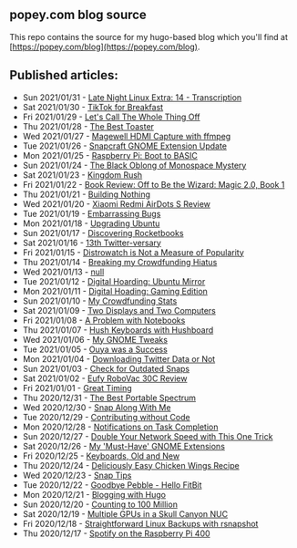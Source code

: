 ## popey.com blog source

This repo contains the source for my hugo-based blog which you'll find at [https://popey.com/blog](https://popey.com/blog).

## Published articles:

* Sun 2021/01/31 - [Late Night Linux Extra: 14 - Transcription](https://popey.com/blog/2021/01/late-night-linux-extra-14-transcription/)
* Sat 2021/01/30 - [TikTok for Breakfast](https://popey.com/blog/2021/01/tiktok-for-breakfast/)
* Fri 2021/01/29 - [Let's Call The Whole Thing Off](https://popey.com/blog/2021/01/lets-call-the-whole-thing-off/)
* Thu 2021/01/28 - [The Best Toaster](https://popey.com/blog/2021/01/the-best-toaster/)
* Wed 2021/01/27 - [Magewell HDMI Capture with ffmpeg](https://popey.com/blog/2021/01/magewell-hdmi-capture-with-ffmpeg)
* Tue 2021/01/26 - [Snapcraft GNOME Extension Update](https://popey.com/blog/2021/01/snapcraft-gnome-extension-update)
* Mon 2021/01/25 - [Raspberry Pi: Boot to BASIC](https://popey.com/blog/2021/01/raspberry-pi-boot-to-basic)
* Sun 2021/01/24 - [The Black Oblong of Monospace Mystery](https://popey.com/blog/2021/01/the-black-oblong-of-monospace-mystery)
* Sat 2021/01/23 - [Kingdom Rush](https://popey.com/blog/2021/01/kingdom-rush)
* Fri 2021/01/22 - [Book Review: Off to Be the Wizard: Magic 2.0, Book 1](https://popey.com/blog/2021/01/book-review-off-to-be-the-wizard)
* Thu 2021/01/21 - [Building Nothing](https://popey.com/blog/2021/01/building-nothing)
* Wed 2021/01/20 - [Xiaomi Redmi AirDots S Review](https://popey.com/blog/2021/01/xiaomi-redmi-airdots-s-review)
* Tue 2021/01/19 - [Embarrassing Bugs](https://popey.com/blog/2021/01/embarrassing-bugs)
* Mon 2021/01/18 - [Upgrading Ubuntu](https://popey.com/blog/2021/01/upgrading-ubuntu)
* Sun 2021/01/17 - [Discovering Rocketbooks](https://popey.com/blog/2021/01/discovering-rocketbooks)
* Sat 2021/01/16 - [13th Twitter-versary](https://popey.com/blog/2021/01/13th-twitterversary)
* Fri 2021/01/15 - [Distrowatch is Not a Measure of Popularity](https://popey.com/blog/2021/01/distrowatch-is-not-a-measure-of-popularity)
* Thu 2021/01/14 - [Breaking my Crowdfunding Hiatus](https://popey.com/blog/2021/01/breaking-my-crowdfunding-hiatus)
* Wed 2021/01/13 - [null](https://popey.com/blog/2021/01/null)
* Tue 2021/01/12 - [Digital Hoarding: Ubuntu Mirror](https://popey.com/blog/2021/01/digital-hoarding-ubuntu-mirror)
* Mon 2021/01/11 - [Digital Hoading: Gaming Edition](https://popey.com/blog/2021/01/digital-hoarding-gaming-edition)
* Sun 2021/01/10 - [My Crowdfunding Stats](https://popey.com/blog/2021/01/my-crowdfunding-stats)
* Sat 2021/01/09 - [Two Displays and Two Computers](https://popey.com/blog/2021/01/two-displays-and-two-computers)
* Fri 2021/01/08 - [A Problem with Notebooks](https://popey.com/blog/2021/01/a-problem-with-notebooks)
* Thu 2021/01/07 - [Hush Keyboards with Hushboard](https://popey.com/blog/2021/01/hush-keyboards-with-hushboard)
* Wed 2021/01/06 - [My GNOME Tweaks](https://popey.com/blog/2021/01/my-gnome-tweaks)
* Tue 2021/01/05 - [Ouya was a Success](https://popey.com/blog/2021/01/ouya-was-a-success)
* Mon 2021/01/04 - [Downloading Twitter Data or Not](https://popey.com/blog/2021/01/downloading-twitter-data-or-not)
* Sun 2021/01/03 - [Check for Outdated Snaps](https://popey.com/blog/2021/01/check-for-outdated-snaps)
* Sat 2021/01/02 - [Eufy RoboVac 30C Review](https://popey.com/blog/2021/01/eufy-robovac-30c-review)
* Fri 2021/01/01 - [Great Timing](https://popey.com/blog/2021/01/great-timing)
* Thu 2020/12/31 - [The Best Portable Spectrum](https://popey.com/blog/2020/12/the-best-portable-spectrum)
* Wed 2020/12/30 - [Snap Along With Me](https://popey.com/blog/2020/12/snap-along-with-me)
* Tue 2020/12/29 - [Contributing without Code](https://popey.com/blog/2020/12/contributing-without-code)
* Mon 2020/12/28 - [Notifications on Task Completion](https://popey.com/blog/2020/12/notifications-on-task-completion)
* Sun 2020/12/27 - [Double Your Network Speed with This One Trick](https://popey.com/blog/2020/12/double-your-network-speed-with-this-one-trick)
* Sat 2020/12/26 - [My 'Must-Have' GNOME Extensions](https://popey.com/blog/2020/12/my-must-have-gnome-extensions)
* Fri 2020/12/25 - [Keyboards, Old and New](https://popey.com/blog/2020/12/keyboards-old-and-new)
* Thu 2020/12/24 - [Deliciously Easy Chicken Wings Recipe](https://popey.com/blog/2020/12/deliciously-easy-chicken-wings-recipe)
* Wed 2020/12/23 - [Snap Tips](https://popey.com/blog/2020/12/snap-tips)
* Tue 2020/12/22 - [Goodbye Pebble - Hello FitBit](https://popey.com/blog/2020/12/goodbye-pebble-hello-fitbit)
* Mon 2020/12/21 - [Blogging with Hugo](https://popey.com/blog/2020/12/blogging-with-hugo)
* Sun 2020/12/20 - [Counting to 100 Million](https://popey.com/blog/2020/12/counting-to-100-million)
* Sat 2020/12/19 - [Multiple GPUs in a Skull Canyon NUC](https://popey.com/blog/2020/12/multiple-gpus-in-a-skull-canyon-nuc)
* Fri 2020/12/18 - [Straightforward Linux Backups with rsnapshot](https://popey.com/blog/2020/12/straightforward-linux-backups-with-rsnapshot)
* Thu 2020/12/17 - [Spotify on the Raspberry Pi 400](https://popey.com/blog/2020/12/spotify-on-the-raspberry-pi-400)
